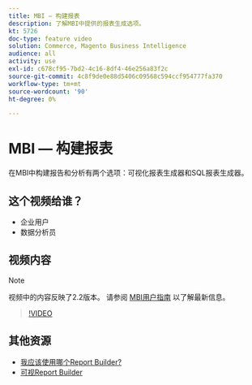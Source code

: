 ```yaml
---
title: MBI — 构建报表
description: 了解MBI中提供的报表生成选项。
kt: 5726
doc-type: feature video
solution: Commerce, Magento Business Intelligence
audience: all
activity: use
exl-id: c678cf95-7bd2-4c16-8df4-46e256a83f2c
source-git-commit: 4c8f9de0e88d5406c09568c594ccf954777fa370
workflow-type: tm+mt
source-wordcount: '90'
ht-degree: 0%

---
```


# MBI — 构建报表

在MBI中构建报告和分析有两个选项：可视化报表生成器和SQL报表生成器。

## 这个视频给谁？

- 企业用户
- 数据分析员

## 视频内容

>[!NOTE]
>
>视频中的内容反映了2.2版本。 请参阅 [MBI用户指南](https://docs.magento.com/mbi/) 以了解最新信息。

>[!VIDEO](https://video.tv.adobe.com/v/35981?quality=12&learn=on)

## 其他资源

- [我应该使用哪个Report Builder?](https://docs.magento.com/mbi/data-user/reports/report-builder-options.html)
- [可视Report Builder](https://docs.magento.com/mbi/data-user/reports/ess-rpt-build-visual.html)
